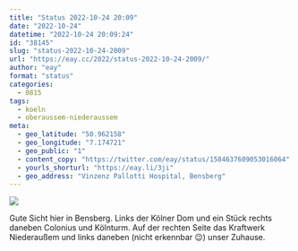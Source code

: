 ```yaml
---
title: "Status 2022-10-24 20:09"
date: "2022-10-24"
datetime: "2022-10-24 20:09:24"
id: "38145"
slug: "status-2022-10-24-2009"
url: "https://eay.cc/2022/status-2022-10-24-2009/"
author: "eay"
format: "status"
categories:
  - 0815
tags:
  - koeln
  - oberaussem-niederaussem
meta:
  - geo_latitude: "50.962158"
  - geo_longitude: "7.174721"
  - geo_public: "1"
  - content_copy: "https://twitter.com/eay/status/1584637609053016064"
  - yourls_shorturl: "https://eay.li/3ji"
  - geo_address: "Vinzenz Pallotti Hospital, Bensberg"
---
```


[![](https://eay.cc/uploads/2022/2022-10-25_01-22-59.jpeg)](https://share.getcloudapp.com/7KukwlO4)

Gute Sicht hier in Bensberg. Links der Kölner Dom und ein Stück rechts daneben Colonius und Kölnturm. Auf der rechten Seite das Kraftwerk Niederaußem und links daneben (nicht erkennbar 😉) unser Zuhause.
